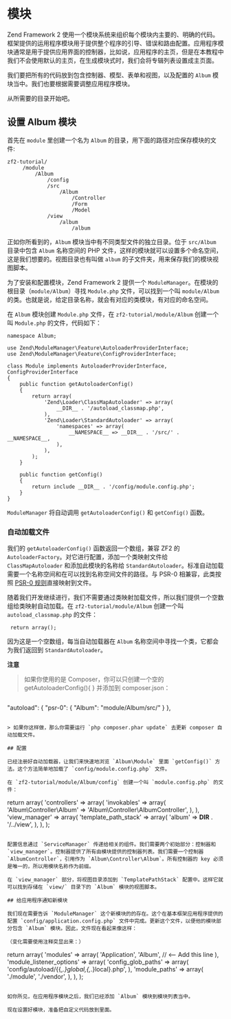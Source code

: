 # 模块

Zend Framework 2 使用一个模块系统来组织每个模块内主要的、明确的代码。框架提供的运用程序模块用于提供整个程序的引导、错误和路由配置。应用程序模块通常是用于提供应用界面的控制器，比如说，应用程序的主页，但是在本教程中我们不会使用默认的主页，在生成模块式时，我们会将专辑列表设置成主页面。

我们要把所有的代码放到包含控制器、模型、表单和视图，以及配置的 `Album` 模块当中。我们也要根据需要调整应用程序模块。

从所需要的目录开始吧。

## 设置 Album 模块

首先在 `module` 里创建一个名为 `Album` 的目录，用下面的路径对应保存模块的文件:

```
zf2-tutorial/
     /module
         /Album
             /config
             /src
                 /Album
                     /Controller
                     /Form
                     /Model
             /view
                 /album
                     /album
```

正如你所看到的，`Album` 模块当中有不同类型文件的独立目录。位于 `src/Album` 目录中包含 `Album` 名称空间的 PHP 文件，这样的模块就可以设置多个命名空间，这是我们想要的。视图目录也有叫做 `album` 的子文件夹，用来保存我们的模块视图脚本。

为了安装和配置模块，Zend Framework 2 提供一个 `ModuleManager`。在模块的根目录（`module/Album`）寻找 `Module.php` 文件，可以找到一个叫 `module/Album` 的类。也就是说，给定目录名称，就会有对应的类模块，有对应的命名空间。

在 `Album` 模块创建 `Module.php` 文件，在 `zf2-tutorial/module/Album` 创建一个叫 `Module.php` 的文件，代码如下：

```
namespace Album;

use Zend\ModuleManager\Feature\AutoloaderProviderInterface;
use Zend\ModuleManager\Feature\ConfigProviderInterface;

class Module implements AutoloaderProviderInterface, ConfigProviderInterface
{
    public function getAutoloaderConfig()
    {
        return array(
            'Zend\Loader\ClassMapAutoloader' => array(
                __DIR__ . '/autoload_classmap.php',
            ),
            'Zend\Loader\StandardAutoloader' => array(
                'namespaces' => array(
                    __NAMESPACE__ => __DIR__ . '/src/' . __NAMESPACE__,
                ),
            ),
        );
    }

    public function getConfig()
    {
        return include __DIR__ . '/config/module.config.php';
    }
}
```

`ModuleManager` 将自动调用 `getAutoloaderConfig()` 和 `getConfig()` 函数。

### 自动加载文件

我们的 `getAutoloaderConfig()` 函数返回一个数组，兼容 ZF2 的 `AutoloaderFactory`。对它进行配置，添加一个类映射文件给 `ClassMapAutoloader` 和添加此模块的名称给 `StandardAutoloader`。标准自动加载需要一个名称空间和在可以找到名称空间文件的路径。与 PSR-0 相兼容，此类按照 [PSR-0 规则](https://github.com/php-fig/fig-standards/blob/master/accepted/PSR-0.md)直接映射到文件。

随着我们开发继续进行，我们不需要通过类映射加载文件，所以我们提供一个空数组给类映射自动加载。在 `zf2-tutorial/module/Album` 创建一个叫 `autoload_classmap.php` 的文件：

```
 return array();
```

因为这是一个空数组，每当自动加载器在 `Album` 名称空间中寻找一个类，它都会为我们返回到 `StandardAutoloader`。

**注意**

> 如果你使用的是 Composer，你可以只创建一个空的 getAutoloaderConfig(){ } 并添加到 composer.json：

> ```
  "autoload": {
     "psr-0": { "Album": "module/Album/src/" }
  },
```

> 如果你这样做，那么你需要运行 `php composer.phar update` 去更新 composer 自动加载文件。

## 配置

已经注册好自动加载器，让我们来快速地浏览 `Album\Module` 里面 `getConfig()` 方法。这个方法简单地加载了 `config/module.config.php` 文件。

在 `zf2-tutorial/module/Album/config` 创建一个叫 `module.config.php` 的文件：

```
return array(
     'controllers' => array(
         'invokables' => array(
             'Album\Controller\Album' => 'Album\Controller\AlbumController',
         ),
     ),
     'view_manager' => array(
         'template_path_stack' => array(
             'album' => __DIR__ . '/../view',
         ),
     ),
 );
```

配置信息通过 `ServiceManager` 传递给相关的组件。我们需要两个初始部分：控制器和 `view_manager`。控制器提供了所有由模块提供的控制器列表。我们需要一个控制器 `AlbumController`，引用作为 `Album\Controller\Album`。所有控制器的 key 必须是唯一的，所以用模块名称作为前缀。

在 `view_manager` 部分，将视图目录添加到 `TemplatePathStack` 配置中。这样它就可以找到存储在 `view/` 目录下的 `Album` 模块的视图脚本。

## 给应用程序通知新模块

我们现在需要告诉 `ModuleManager` 这个新模块的的存在。这个在基本框架应用程序提供的配置 `config/application.config.php` 文件中完成。更新这个文件，以便他的模块部分包含 `Album` 模块。因此，文件现在看起来像这样：

（变化需要使用注释突显出来：）

```
return array(
     'modules' => array(
         'Application',
         'Album',                  // <-- Add this line
     ),
     'module_listener_options' => array(
         'config_glob_paths'    => array(
             'config/autoload/{{,*.}global,{,*.}local}.php',
         ),
         'module_paths' => array(
             './module',
             './vendor',
         ),
     ),
 );
```

如你所见，在应用程序模块之后，我们已经添加 `Album` 模块到模块列表当中。

现在设置好模块，准备把自定义代码放到里面。
